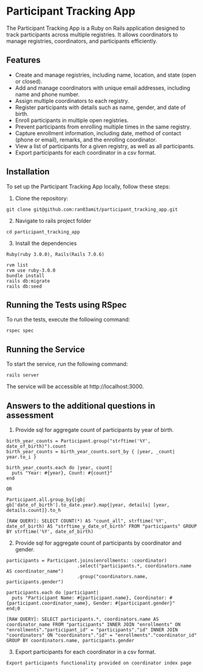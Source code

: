 # Participant Tracking App

The Participant Tracking App is a Ruby on Rails application designed to track participants across multiple registries. It allows coordinators to manage registries, coordinators, and participants efficiently.

## Features

- Create and manage registries, including name, location, and state (open or closed).
- Add and manage coordinators with unique email addresses, including name and phone number.
- Assign multiple coordinators to each registry.
- Register participants with details such as name, gender, and date of birth.
- Enroll participants in multiple open registries.
- Prevent participants from enrolling multiple times in the same registry.
- Capture enrollment information, including date, method of contact (phone or email), remarks, and the enrolling coordinator.
- View a list of participants for a given registry, as well as all participants.
- Export participants for each coordinator in a csv format.

## Installation

To set up the Participant Tracking App locally, follow these steps:


1. Clone the repository:

```
git clone git@github.com:ran03amit/participant_tracking_app.git
```

2. Navigate to rails project folder

```
cd participant_tracking_app
```

3. Install the dependencies

```
Ruby(ruby 3.0.0), Rails(Rails 7.0.6)

rvm list
rvm use ruby-3.0.0
bundle install
rails db:migrate
rails db:seed
```

## Running the Tests using RSpec

To run the tests, execute the following command:

```
rspec spec
```


## Running the Service

To start the service, run the following command:

```
rails server
```

The service will be accessible at http://localhost:3000.


## Answers to the additional questions in assessment

1. Provide sql for aggregate count of participants by year of birth.
```
birth_year_counts = Participant.group("strftime('%Y', date_of_birth)").count
birth_year_counts = birth_year_counts.sort_by { |year, _count| year.to_i }

birth_year_counts.each do |year, count|
  puts "Year: #{year}, Count: #{count}"
end

OR

Participant.all.group_by{|gb| gb['date_of_birth'].to_date.year}.map{|year, details| [year, details.count]}.to_h

[RAW QUERY]: SELECT COUNT(*) AS "count_all", strftime('%Y', date_of_birth) AS "strftime_y_date_of_birth" FROM "participants" GROUP BY strftime('%Y', date_of_birth)
```

2. Provide sql for aggregate count of participants by coordinator and gender.
```
participants = Participant.joins(enrollments: :coordinator)
                          .select("participants.*, coordinators.name AS coordinator_name")
                          .group("coordinators.name, participants.gender")

participants.each do |participant|
  puts "Participant Name: #{participant.name}, Coordinator: #{participant.coordinator_name}, Gender: #{participant.gender}"
end;0

[RAW QUERY]: SELECT participants.*, coordinators.name AS coordinator_name FROM "participants" INNER JOIN "enrollments" ON "enrollments"."participant_id" = "participants"."id" INNER JOIN "coordinators" ON "coordinators"."id" = "enrollments"."coordinator_id" GROUP BY coordinators.name, participants.gender
```

3. Export participants for each coordinator in a csv format.
```
Export participants functionality provided on coordinator index page
```